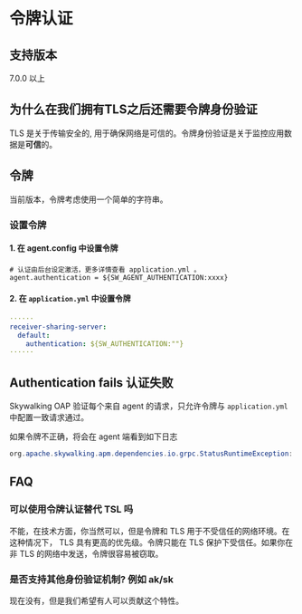 # 令牌认证

## 支持版本

7.0.0 以上

## 为什么在我们拥有TLS之后还需要令牌身份验证

TLS 是关于传输安全的, 用于确保网络是可信的。令牌身份验证是关于监控应用数据是**可信**的。

## 令牌

当前版本，令牌考虑使用一个简单的字符串。

### 设置令牌

#### 1. 在 agent.config 中设置令牌

```properties
# 认证由后台设定激活，更多详情查看 application.yml 。
agent.authentication = ${SW_AGENT_AUTHENTICATION:xxxx}
```

#### 2. 在 `application.yml` 中设置令牌

```yaml
······
receiver-sharing-server:
  default:
    authentication: ${SW_AUTHENTICATION:""}
······
```

## Authentication fails 认证失败

Skywalking OAP 验证每个来自 agent 的请求，只允许令牌与 `application.yml` 中配置一致请求通过。

如果令牌不正确，将会在 agent 端看到如下日志

```java
org.apache.skywalking.apm.dependencies.io.grpc.StatusRuntimeException: PERMISSION_DENIED
```

## FAQ

### 可以使用令牌认证替代 TSL 吗

不能，在技术方面，你当然可以，但是令牌和 TLS 用于不受信任的网络环境。在这种情况下， TLS 具有更高的优先级。令牌只能在 TLS 保护下受信任。如果你在 非 TLS 的网络中发送，令牌很容易被窃取。

### 是否支持其他身份验证机制? 例如 ak/sk

现在没有，但是我们希望有人可以贡献这个特性。

